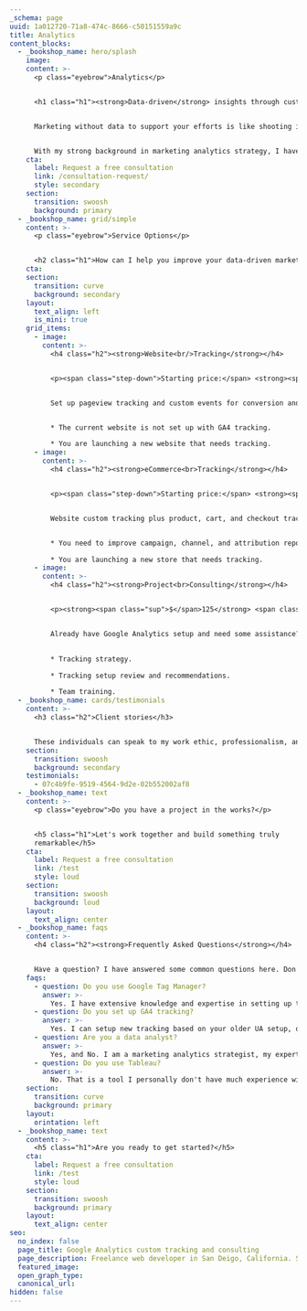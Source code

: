 ```yaml
---
_schema: page
uuid: 1a012720-71a8-474c-8666-c50151559a9c
title: Analytics
content_blocks:
  - _bookshop_name: hero/splash
    image:
    content: >-
      <p class="eyebrow">Analytics</p>


      <h1 class="h1"><strong>Data-driven</strong> insights through custom tracking in Google Analytics to inform your <strong>marketing strategy</strong></h1>


      Marketing without data to support your efforts is like shooting in the dark. Without the ability to understand and analyze the data, you may be throwing your resources away. Data-driven insights are essential for informed and effective marketing.


      With my strong background in marketing analytics strategy, I have a demonstrated ability to effectively plan, set up, and manage Analytics for businesses and organizations of all sizes.
    cta:
      label: Request a free consultation
      link: /consultation-request/
      style: secondary
    section:
      transition: swoosh
      background: primary
  - _bookshop_name: grid/simple
    content: >-
      <p class="eyebrow">Service Options</p>


      <h2 class="h1">How can I help you improve your data-driven marketing strategy?</h2>
    cta:
    section:
      transition: curve
      background: secondary
    layout:
      text_align: left
      is_mini: true
    grid_items:
      - image:
        content: >-
          <h4 class="h2"><strong>Website<br/>Tracking</strong></h4>


          <p><span class="step-down">Starting price:</span> <strong><span class="sup">$</span>2,500</strong> <span class="step-down">USD</span></p>


          Set up pageview tracking and custom events for conversion and goal tracking.


          * The current website is not set up with GA4 tracking.

          * You are launching a new website that needs tracking.
      - image:
        content: >-
          <h4 class="h2"><strong>eCommerce<br>Tracking</strong></h4>


          <p><span class="step-down">Starting price:</span> <strong><span class="sup">$</span>5,000</strong> <span class="step-down">USD</span></p>


          Website custom tracking plus product, cart, and checkout tracking.


          * You need to improve campaign, channel, and attribution reports.

          * You are launching a new store that needs tracking.
      - image:
        content: >-
          <h4 class="h2"><strong>Project<br>Consulting</strong></h4>


          <p><strong><span class="sup">$</span>125</strong> <span class="step-down">USD per hour.</span></p>


          Already have Google Analytics setup and need some assistance?

          
          * Tracking strategy.

          * Tracking setup review and recommendations.

          * Team training.
  - _bookshop_name: cards/testimonials
    content: >-
      <h3 class="h2">Client stories</h3>


      These individuals can speak to my work ethic, professionalism, and ability to deliver high-quality results consistently.
    section:
      transition: swoosh
      background: secondary
    testimonials:
      - 07c4b9fe-9519-4564-9d2e-02b552002af8
  - _bookshop_name: text
    content: >-
      <p class="eyebrow">Do you have a project in the works?</p>


      <h5 class="h1">Let's work together and build something truly
      remarkable</h5>
    cta:
      label: Request a free consultation
      link: /test
      style: loud
    section:
      transition: swoosh
      background: loud
    layout:
      text_align: center
  - _bookshop_name: faqs
    content: >-
      <h4 class="h2"><strong>Frequently Asked Questions</strong></h4>


      Have a question? I have answered some common questions here. Don't see an answer to your question? [Ask me here](/contact/).
    faqs:
      - question: Do you use Google Tag Manager?
        answer: >-
          Yes. I have extensive knowledge and expertise in setting up tracking on websites of all sizes, including high-traffic sites, with GTM. I am highly proficient in using GTM and utilizing the data layer in websites and apps to implement custom tracking solutions.
      - question: Do you set up GA4 tracking?
        answer: >-
          Yes. I can setup new tracking based on your older UA setup, or I can start from scratch by building a new tracking strategy.
      - question: Are you a data analyst?
        answer: >-
          Yes, and No. I am a marketing analytics strategist, my expertise is in tracking strategies and implementing them. As a data analyst, my skills are primarily focused on conversion metrics, attribution, and traffic channels. For more in-depth analysis of data sets outside of Google Analytics, I refer to my network of Business Intelligence experts and data scientists.
      - question: Do you use Tableau?
        answer: >-
          No. That is a tool I personally don't have much experience with, but refer to my network of Business Intelligence experts and data scientists.
    section:
      transition: curve
      background: primary
    layout:
      orintation: left
  - _bookshop_name: text
    content: >-
      <h5 class="h1">Are you ready to get started?</h5>
    cta:
      label: Request a free consultation
      link: /test
      style: loud
    section:
      transition: swoosh
      background: primary
    layout:
      text_align: center
seo:
  no_index: false
  page_title: Google Analytics custom tracking and consulting
  page_description: Freelance web developer in San Deigo, California. Services include custom tracking plan strategy and development, e-commerce tracking, and website audit and consulting.
  featured_image:
  open_graph_type:
  canonical_url:
hidden: false
---
```

